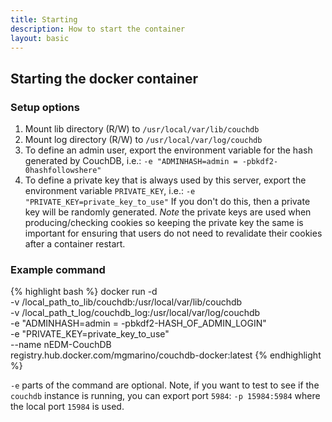 ```yaml
---
title: Starting
description: How to start the container 
layout: basic
---
```


## Starting the docker container 

### Setup options

1. Mount lib directory (R/W) to `/usr/local/var/lib/couchdb`
1. Mount log directory (R/W) to `/usr/local/var/log/couchdb`
1. To define an admin user, export the environment variable for the hash
generated by CouchDB, i.e.: `-e "ADMINHASH=admin = -pbkdf2-0hashfollowshere"`
1. To define a private key that is always used by this server, export the environment variable `PRIVATE_KEY`, i.e.:
`-e "PRIVATE_KEY=private_key_to_use"`
If you don't do this, then a private key will be randomly generated.  _Note_
the private keys are used when producing/checking cookies so keeping the
private key the same is important for ensuring that users do not need to
revalidate their cookies after a container restart. 

### Example command


{% highlight bash %}
docker run -d \
  -v /local_path_to_lib/couchdb:/usr/local/var/lib/couchdb \
  -v /local_path_t_log/couchdb_log:/usr/local/var/log/couchdb \
  -e "ADMINHASH=admin = -pbkdf2-HASH_OF_ADMIN_LOGIN" \
  -e "PRIVATE_KEY=private_key_to_use" \
  --name nEDM-CouchDB \
  registry.hub.docker.com/mgmarino/couchdb-docker:latest
{% endhighlight %}

`-e` parts of the command are optional.  Note, if you want to test to see if the `couchdb` instance is running, you can export port `5984`: `-p 15984:5984` where the local port `15984` is used.


